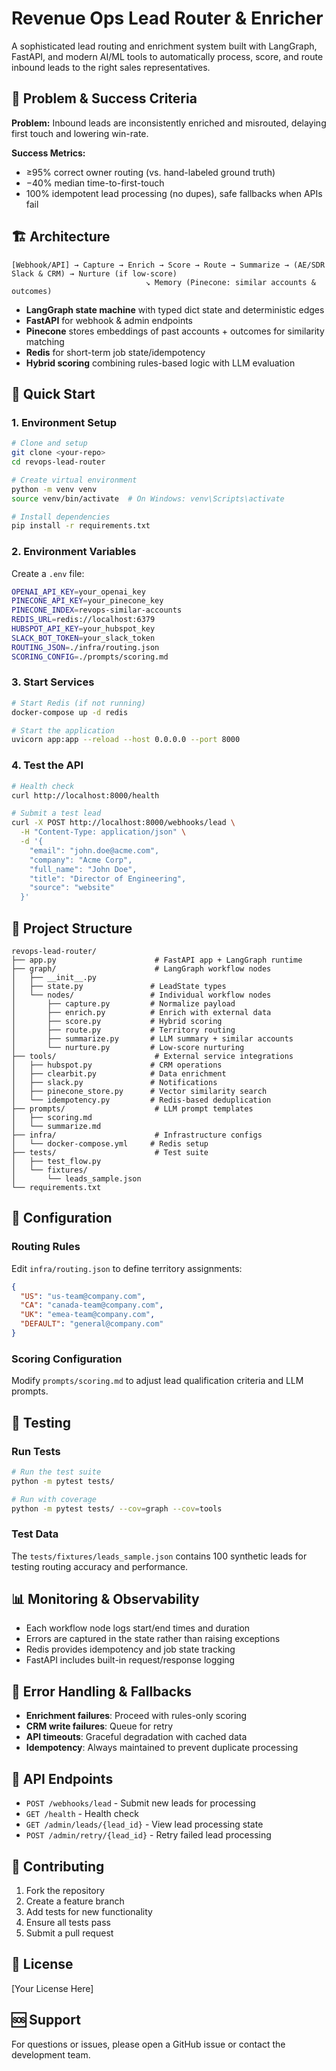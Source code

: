 # Revenue Ops Lead Router & Enricher

A sophisticated lead routing and enrichment system built with LangGraph, FastAPI, and modern AI/ML tools to automatically process, score, and route inbound leads to the right sales representatives.

## 🎯 Problem & Success Criteria

**Problem:** Inbound leads are inconsistently enriched and misrouted, delaying first touch and lowering win-rate.

**Success Metrics:**
- ≥95% correct owner routing (vs. hand-labeled ground truth)
- −40% median time-to-first-touch
- 100% idempotent lead processing (no dupes), safe fallbacks when APIs fail

## 🏗️ Architecture

```
[Webhook/API] → Capture → Enrich → Score → Route → Summarize → (AE/SDR Slack & CRM) → Nurture (if low-score)
                              ↘ Memory (Pinecone: similar accounts & outcomes)
```

- **LangGraph state machine** with typed dict state and deterministic edges
- **FastAPI** for webhook & admin endpoints
- **Pinecone** stores embeddings of past accounts + outcomes for similarity matching
- **Redis** for short-term job state/idempotency
- **Hybrid scoring** combining rules-based logic with LLM evaluation

## 🚀 Quick Start

### 1. Environment Setup

```bash
# Clone and setup
git clone <your-repo>
cd revops-lead-router

# Create virtual environment
python -m venv venv
source venv/bin/activate  # On Windows: venv\Scripts\activate

# Install dependencies
pip install -r requirements.txt
```

### 2. Environment Variables

Create a `.env` file:

```bash
OPENAI_API_KEY=your_openai_key
PINECONE_API_KEY=your_pinecone_key
PINECONE_INDEX=revops-similar-accounts
REDIS_URL=redis://localhost:6379
HUBSPOT_API_KEY=your_hubspot_key
SLACK_BOT_TOKEN=your_slack_token
ROUTING_JSON=./infra/routing.json
SCORING_CONFIG=./prompts/scoring.md
```

### 3. Start Services

```bash
# Start Redis (if not running)
docker-compose up -d redis

# Start the application
uvicorn app:app --reload --host 0.0.0.0 --port 8000
```

### 4. Test the API

```bash
# Health check
curl http://localhost:8000/health

# Submit a test lead
curl -X POST http://localhost:8000/webhooks/lead \
  -H "Content-Type: application/json" \
  -d '{
    "email": "john.doe@acme.com",
    "company": "Acme Corp",
    "full_name": "John Doe",
    "title": "Director of Engineering",
    "source": "website"
  }'
```

## 📁 Project Structure

```
revops-lead-router/
├── app.py                      # FastAPI app + LangGraph runtime
├── graph/                      # LangGraph workflow nodes
│   ├── __init__.py
│   ├── state.py               # LeadState types
│   └── nodes/                 # Individual workflow nodes
│       ├── capture.py         # Normalize payload
│       ├── enrich.py          # Enrich with external data
│       ├── score.py           # Hybrid scoring
│       ├── route.py           # Territory routing
│       ├── summarize.py       # LLM summary + similar accounts
│       └── nurture.py         # Low-score nurturing
├── tools/                      # External service integrations
│   ├── hubspot.py             # CRM operations
│   ├── clearbit.py            # Data enrichment
│   ├── slack.py               # Notifications
│   ├── pinecone_store.py      # Vector similarity search
│   └── idempotency.py         # Redis-based deduplication
├── prompts/                    # LLM prompt templates
│   ├── scoring.md
│   └── summarize.md
├── infra/                      # Infrastructure configs
│   └── docker-compose.yml     # Redis setup
├── tests/                      # Test suite
│   ├── test_flow.py
│   └── fixtures/
│       └── leads_sample.json
└── requirements.txt
```

## 🔧 Configuration

### Routing Rules

Edit `infra/routing.json` to define territory assignments:

```json
{
  "US": "us-team@company.com",
  "CA": "canada-team@company.com",
  "UK": "emea-team@company.com",
  "DEFAULT": "general@company.com"
}
```

### Scoring Configuration

Modify `prompts/scoring.md` to adjust lead qualification criteria and LLM prompts.

## 🧪 Testing

### Run Tests

```bash
# Run the test suite
python -m pytest tests/

# Run with coverage
python -m pytest tests/ --cov=graph --cov=tools
```

### Test Data

The `tests/fixtures/leads_sample.json` contains 100 synthetic leads for testing routing accuracy and performance.

## 📊 Monitoring & Observability

- Each workflow node logs start/end times and duration
- Errors are captured in the state rather than raising exceptions
- Redis provides idempotency and job state tracking
- FastAPI includes built-in request/response logging

## 🚨 Error Handling & Fallbacks

- **Enrichment failures**: Proceed with rules-only scoring
- **CRM write failures**: Queue for retry
- **API timeouts**: Graceful degradation with cached data
- **Idempotency**: Always maintained to prevent duplicate processing

## 🔄 API Endpoints

- `POST /webhooks/lead` - Submit new leads for processing
- `GET /health` - Health check
- `GET /admin/leads/{lead_id}` - View lead processing state
- `POST /admin/retry/{lead_id}` - Retry failed lead processing

## 🤝 Contributing

1. Fork the repository
2. Create a feature branch
3. Add tests for new functionality
4. Ensure all tests pass
5. Submit a pull request

## 📄 License

[Your License Here]

## 🆘 Support

For questions or issues, please open a GitHub issue or contact the development team.
